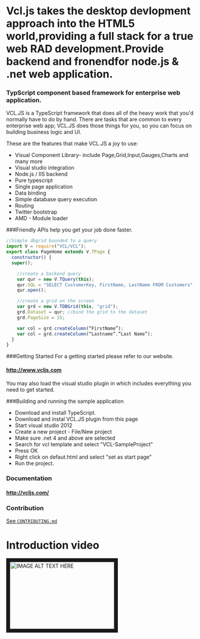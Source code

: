 Vcl.js takes the desktop devlopment approach into the HTML5 world,providing a full stack for a true web RAD development.Provide backend and fronendfor node.js & .net web application.
=====



### TypScript component based framework for enterprise web application.

VCL.JS is a TypeScript framework that does all of the heavy work that you'd normally have to do by hand. 
There are tasks that are common to every enterprise web app; 
VCL.JS does those things for you, so you can focus on building business logic and UI.

These are the features that make VCL.JS a joy to use:
- Visual Component Library- include Page,Grid,Input,Gauges,Charts and many more
- Visual studio integration
- Node.js / IIS backend
- Pure typescript
- Single page application
- Data binding
- Simple database query execution 
- Routing
- Twitter bootstrap 
- AMD - Module loader

###Friendly APIs help you get your job done faster.
```javascript
//Simple dbgrid bounded to a query
import V = require("VCL/VCL");
export class PageHome extends V.TPage {
  constructor() {
  super();

    //create a backend query
    var qur = new V.TQuery(this);
    qur.SQL = "SELECT CustomerKey, FirstName, LastName FROM Customers";
    qur.open();

    //create a grid on the screen
    var grd = new V.TDBGrid(this, "grid");
    grd.Dataset = qur; //bind the grid to the dataset
    grd.PageSize = 15;

    var col = grd.createColumn(“FirstName”);
    var col = grd.createColumn(“Lastname”,”Last Name”);
  }
}
```

###Getting Started
For a getting started please refer to our website.
#### http://www.vcljs.com

You may also load the visual studio plugin in which includes everything you need to get started.

###Building and running the sample application
- Download and install TypeScript.
- Download and instal VCL.JS plugin from this page
- Start visual studio 2012
- Create a new project - File/New project
- Make sure .net 4 and above are selected
- Search for vcl template and select "VCL-SampleProject"
- Press OK
- Right click on defaut.html and select "set as start page"
- Run the project.


### Documentation
#### http://vcljs.com/

### Contribution
[See `CONTRIBUTING.md`](https://github.com/vclteam/VCL.JS/blob/master/CONTRIBUTING.md)

# Introduction video
<a href="http://www.youtube.com/watch?feature=player_embedded&v=Hd_U3XIHh6w
" target="_blank"><img src="http://img.youtube.com/vi/Hd_U3XIHh6w/0.jpg" 
alt="IMAGE ALT TEXT HERE" width="280" height="180" border="10" /></a>
